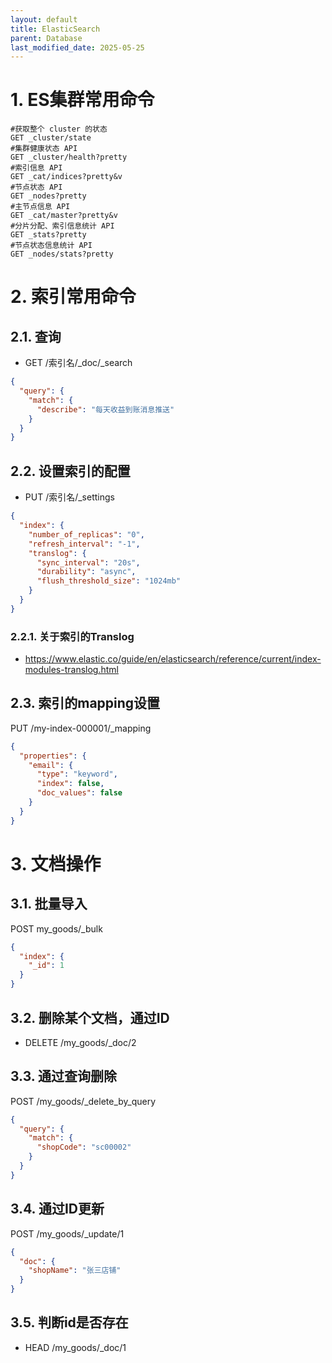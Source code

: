 ```yaml
---
layout: default
title: ElasticSearch
parent: Database
last_modified_date: 2025-05-25
---
```


# 1. ES集群常用命令

```shell
#获取整个 cluster 的状态
GET _cluster/state
#集群健康状态 API
GET _cluster/health?pretty
#索引信息 API
GET _cat/indices?pretty&v
#节点状态 API
GET _nodes?pretty
#主节点信息 API
GET _cat/master?pretty&v
#分片分配、索引信息统计 API
GET _stats?pretty
#节点状态信息统计 API
GET _nodes/stats?pretty
```

# 2. 索引常用命令

## 2.1. 查询

- GET /索引名/_doc/_search

```json
{
  "query": {
    "match": {
      "describe": "每天收益到账消息推送"
    }
  }
}
```

## 2.2. 设置索引的配置

- PUT /索引名/_settings

```json
{
  "index": {
    "number_of_replicas": "0",
    "refresh_interval": "-1",
    "translog": {
      "sync_interval": "20s",
      "durability": "async",
      "flush_threshold_size": "1024mb"
    }
  }
}

```

### 2.2.1. 关于索引的Translog

- https://www.elastic.co/guide/en/elasticsearch/reference/current/index-modules-translog.html

## 2.3. 索引的mapping设置

PUT /my-index-000001/_mapping

```json
{
  "properties": {
    "email": {
      "type": "keyword",
      "index": false,
      "doc_values": false
    }
  }
}
```

# 3. 文档操作

## 3.1. 批量导入

POST my_goods/_bulk

```json
{
  "index": {
    "_id": 1
  }
}

```

## 3.2. 删除某个文档，通过ID

- DELETE /my_goods/_doc/2

## 3.3. 通过查询删除

POST /my_goods/_delete_by_query

```json
{
  "query": {
    "match": {
      "shopCode": "sc00002"
    }
  }
}
```

## 3.4. 通过ID更新

POST /my_goods/_update/1

```json
{
  "doc": {
    "shopName": "张三店铺"
  }
}
```

## 3.5. 判断id是否存在
- HEAD /my_goods/_doc/1
